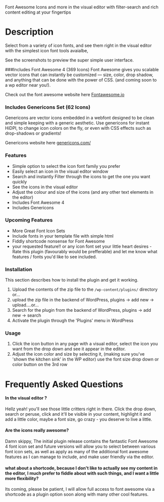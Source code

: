 
Font Awesome Icons and more in the visual editor with filter-search and rich content editing at your fingertips

# Description
Select from a variety of icon fonts, and see them right in the visual editor with the simplest icon font tools avaialbe,

See the screenshots to preview the super simple user interface.

###Includes Font Awesome 4 (369 Icons)
Font Awesome gives you scalable vector icons that can instantly be customized — size, color, drop shadow, and anything that can be done with the power of CSS. (and coming soon to a wp editor near you!).

Check out the font awesome website here [Fontawesome.io](http://fontawesome.io/)

### Includes Genericons Set (62 Icons)
Genericons are vector icons embedded in a webfont designed to be clean and simple keeping with a generic aesthetic.
Use genericons for instant HiDPI, to change icon colors on the fly, or even with CSS effects such as drop-shadows or gradients!

Genericons website here [genericons.com/](http://genericons.com/)


### Features 

* Simple option to select the icon font family you prefer
* Easily select an icon in the visual editor window
* Search and instantly Filter through the icons to get the one you want quickly
* See the icons in the visual editor
* Adjust the colour and size of the icons (and any other text elements in the editor)
* Includes Font Awesome 4
* Includes Genericons


### Upcoming Features 

* More Great Font Icon Sets
* Include fonts in your template file with simple html
* Fiddly shortcode nonsense for Font Awesome
* your requested feature!! or any icon font set your little heart desires - Rate this plugin (favourably would be prefferable) and let me know what features / fonts you'd like to see included.

### Installation
This section describes how to install the plugin and get it working.

1. Upload the contents of the zip file to the `/wp-content/plugins/` directory or...
2. upload the zip file in the backend of WordPress, plugins -> add new -> upload....or...
3. Search for the plugin from the backend of WordPress, plugins -> add new -> search
4. Activate the plugin through the 'Plugins' menu in WordPress

### Usage 

1. Click the icon button in any page with a visual editor, select the icon you want from the drop down and see it appear in the editor.
2. Adjust the icon color and size by selecting it, (making sure you've 'shown the kitchen sink' in the WP editor) use the font size drop down or color button on the 3rd row

# Frequently Asked Questions

#### In the visual editor ?
Hellz yeah! you'll see those little critters right in there.  Click the drop down, search or peruse, click and it'll be visible in your content, highlight it and add a little color, maybe a font size, go crazy  - you deserve to live a little.

#### Are the icons really awesome? 

Damn skippy, The initial plugin release contains the fantastic Font Awesome 4 font icon set and future versions will allow you to select between various font icon sets, as well as apply as many of the additional font awesome features as I can manage to include, and make user friendly via the editor.

#### what about a shortcode, because I don't like to actually see my content in the editor, I much prefer to fiddle about with such things, and I want a little more flexibility? 

Its coming, please be patient, I will allow full access to font awesome via a shortcode as a plugin option soon along with many other cool features.
